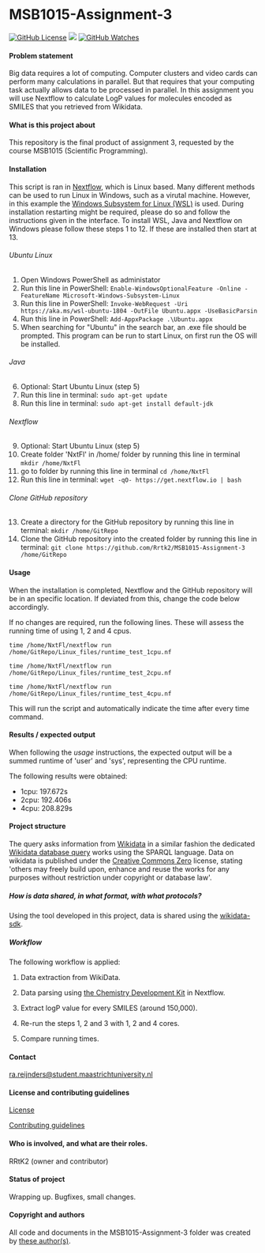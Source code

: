 # MSB1015-Assignment-3

[![GitHub License](https://img.shields.io/github/license/Rrtk2/MSB1015-Assignment-3)](https://github.com/Rrtk2/MSB1015-Assignment-3/blob/master/LICENSE.md) ![](https://img.shields.io/badge/Status-Wrapping_up-green) [![GitHub Watches](https://img.shields.io/github/watchers/Rrtk2/MSB1015-Assignment-3.svg?style=social&label=Watch&maxAge=2592000)](https://github.com/Rrtk2/MSB1015-Assignment-3/watchers) 

#### Problem statement
Big data requires a lot of computing. Computer clusters and video cards can perform
many calculations in parallel. But that requires that your computing task actually
allows data to be processed in parallel. In this assignment you will use Nextflow to
calculate LogP values for molecules encoded as SMILES that you retrieved from
Wikidata.

#### What is this project about
This repository is the final product of assignment 3, requested by the course MSB1015 (Scientific Programming). 


#### Installation
This script is ran in [Nextflow](https://www.nextflow.io/), which is Linux based. Many different methods can be used to run Linux in Windows, such as a virutal machine. However, in this example the [Windows Subsystem for Linux (WSL)](https://docs.microsoft.com/en-us/Windows/wsl/faq) is used. During installation restarting might be required, please do so and follow the instructions given in the interface. To install WSL, Java and Nextflow on Windows please follow these steps 1 to 12. If these are installed then start at 13.

###### Ubuntu Linux
1) Open Windows PowerShell as administator
2) Run this line in PowerShell: `Enable-WindowsOptionalFeature -Online -FeatureName Microsoft-Windows-Subsystem-Linux`
3) Run this line in PowerShell: `Invoke-WebRequest -Uri https://aka.ms/wsl-ubuntu-1804 -OutFile Ubuntu.appx -UseBasicParsin`
4) Run this line in PowerShell: `Add-AppxPackage .\Ubuntu.appx`
5) When searching for "Ubuntu" in the search bar, an .exe file should be prompted. This program can be run to start Linux, on first run the OS will be installed.

###### Java
6) Optional: Start Ubuntu Linux (step 5)
7) Run this line in terminal: `sudo apt-get update`
8) Run this line in terminal: `sudo apt-get install default-jdk`

###### Nextflow
9) Optional: Start Ubuntu Linux (step 5)
10) Create folder 'NxtFl' in /home/ folder by running this line in terminal `mkdir /home/NxtFl`
11) go to folder by running this line in terminal `cd /home/NxtFl`
12) Run this line in terminal: `wget -qO- https://get.nextflow.io | bash`

###### Clone GitHub repository
13) Create a directory for the GitHub repository by running this line in terminal: `mkdir /home/GitRepo`
14) Clone the GitHub repository into the created folder by running this line in terminal: `git clone https://github.com/Rrtk2/MSB1015-Assignment-3 /home/GitRepo` 

#### Usage
When the installation is completed, Nextflow and the GitHub repository will be in an specific location. If deviated from this, change the code below accordingly.

If no changes are required, run the following lines. These will assess the running time of using 1, 2 and 4 cpus.

`time /home/NxtFl/nextflow run /home/GitRepo/Linux_files/runtime_test_1cpu.nf`

`time /home/NxtFl/nextflow run /home/GitRepo/Linux_files/runtime_test_2cpu.nf`

`time /home/NxtFl/nextflow run /home/GitRepo/Linux_files/runtime_test_4cpu.nf`

This will run the script and automatically indicate the time after every time command.


#### Results / expected output
When following the *usage* instructions, the expected output will be a summed runtime of 'user' and 'sys', representing the CPU runtime. 

The following results were obtained:
- 1cpu: 197.672s
- 2cpu: 192.406s
- 4cpu: 208.829s

#### Project structure
The query asks information from [Wikidata](http://wikidata.org) in a similar fashion the dedicated [Wikidata database query](https://query.wikidata.org/) works using the SPARQL language. Data on wikidata is published under the [Creative Commons Zero](https://creativecommons.org/share-your-work/public-domain/cc0) license, stating 'others may freely build upon, enhance and reuse the works for any purposes without restriction under copyright or database law'.

##### How is data shared, in what format, with what protocols?
Using the tool developed in this project, data is shared using the [wikidata-sdk](https://www.wikidata.org/w/api.php). 

##### Workflow
The following workflow is applied:

1) Data extraction from WikiData.

2) Data parsing using [the Chemistry Development Kit](https://cdk.github.io/cdk/) in Nextflow.

3) Extract logP value for every SMILES (around 150,000).

4) Re-run the steps 1, 2 and 3 with 1, 2 and 4 cores.

5) Compare running times.


#### Contact
ra.reijnders@student.maastrichtuniversity.nl


#### License and contributing guidelines
[License](/LICENSE.md) 

[Contributing guidelines](/CONTRIBUTING.md) 


#### Who is involved, and what are their roles.
RRtK2 (owner and contributor)


#### Status of project
Wrapping up. Bugfixes, small changes.


#### Copyright and authors
All code and documents in the MSB1015-Assignment-3 folder was created by [these author(s)](/AUTHORS.md).

